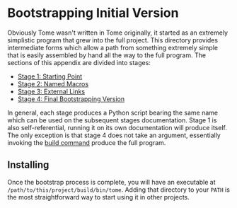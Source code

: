 # Bootstrapping Initial Version

Obviously Tome wasn't written in Tome originally, it started as an extremely simplistic program that grew into the full project. This directory provides intermediate forms which allow a path from something extremely simple that is easily assembled by hand all the way to the full program. The sections of this appendix are divided into stages:

* [Stage 1: Starting Point](1_Starting_Point.md)
* [Stage 2: Named Macros](2_Named_Macros.md)
* [Stage 3: External Links](3_External_Links.md)
* [Stage 4: Final Bootstrapping Version](4_Final_Bootstrapping_Version.md)

In general, each stage produces a Python script bearing the same name which can be used on the subsequent stages documentation. Stage 1 is also self-referential, running it on its own documentation will produce itself. The only exception is that stage 4 does not take an argument, essentially invoking the [build command](/1_CLI/2_Build.md) produce the full program.

## Installing

Once the bootstrap process is complete, you will have an executable at `/path/to/this/project/build/bin/tome`. Adding that directory to your `PATH` is the most straightforward way to start using it in other projects.
